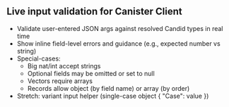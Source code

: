 Live input validation for Canister Client
----------------------------------------

- Validate user-entered JSON args against resolved Candid types in real time
- Show inline field-level errors and guidance (e.g., expected number vs string)
- Special-cases:
  - Big nat/int accept strings
  - Optional fields may be omitted or set to null
  - Vectors require arrays
  - Records allow object (by field name) or array (by order)
- Stretch: variant input helper (single-case object { "Case": value })


